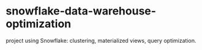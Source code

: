 # snowflake-data-warehouse-optimization
project using Snowflake: clustering, materialized views, query optimization.
